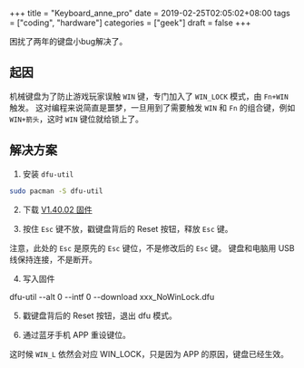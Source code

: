 +++
title = "Keyboard_anne_pro"
date = 2019-02-25T02:05:02+08:00
tags = ["coding", "hardware"]
categories = ["geek"]
draft = false
+++

困扰了两年的键盘小bug解决了。

## 起因

机械键盘为了防止游戏玩家误触 `WIN` 键，专门加入了 `WIN_LOCK` 模式，由 `Fn+WIN` 触发。
这对编程来说简直是噩梦，一旦用到了需要触发 `WIN` 和 `Fn` 的组合键，例如 `WIN+箭头`，这时 `WIN` 键位就给锁上了。

## 解决方案

1. 安装 `dfu-util`

  ```bash
  sudo pacman -S dfu-util
  ```

2. 下载 [V1.40.02 固件](http://en.obins.net/firmware#1J)

3. 按住 `Esc` 键不放，戳键盘背后的 Reset 按钮，释放 `Esc` 键。

  注意，此处的 `Esc` 是原先的 `Esc` 键位，不是修改后的 `Esc` 键。
  键盘和电脑用 USB 线保持连接，不是断开。

4. 写入固件

  dfu-util --alt 0 --intf 0 --download xxx_NoWinLock.dfu

5. 戳键盘背后的 Reset 按钮，退出 dfu 模式。

6. 通过蓝牙手机 APP 重设键位。

  这时候 `WIN_L` 依然会对应 WIN_LOCK，只是因为 APP 的原因，键盘已经生效。
